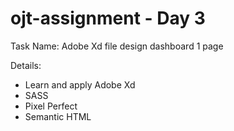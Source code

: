 # ojt-assignment - Day 3
Task Name: Adobe Xd file design dashboard 1 page

Details: 
* Learn and apply Adobe Xd
* SASS
* Pixel Perfect
* Semantic HTML
